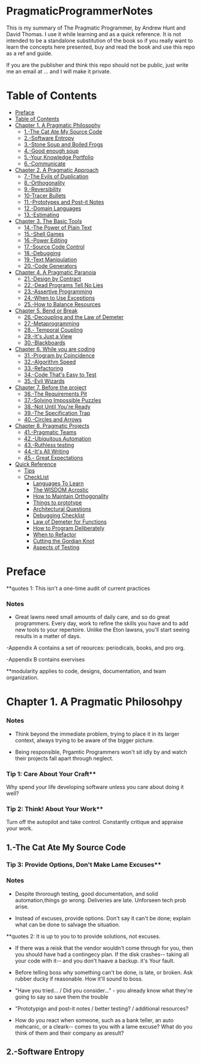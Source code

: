 # PragmaticProgrammerNotes

This is my summary of The Pragmatic Programmer, by Andrew Hunt and David Thomas. I use it while learning and as a quick reference. It is not intended to be a standalone substitution of the book so if you really want to learn the concepts here presented, buy and read the book and use this repo as a ref and guide.

If you are the publisher and think this repo should not be public, just write me an email at ... and I will make it private.

<!-- TOC depthFrom:1 depthTo:6 withLinks:1 updateOnSave:1 orderedList:0 -->
# Table of Contents
- [Preface](#preface)
- [Table of Contents](#table-of-contents)
- [Chapter 1. A Pragmatic Philosophy](#chapter-1-a-pragmatic-philosophy)
	- [1.-The Cat Ate My Source Code](#1-the-cat-ate-my-source-code)
	- [2.-Software Entropy](#2-software-entropy)
	- [3.-Stone Soup and Boiled Frogs](#3-stone-soup-and-boiled-frogs)
	- [4.-Good enough soup](#4-good-enough-soup)
	- [5.-Your Knowledge Portfolio](#5-your-knowledge-portfolio)
	- [6.-Communicate](#6-communicate)
- [Chapter 2. A Pragmatic Approach](#chapter-2-a-pragmatic-approach)
	- [7.-The Evils of Duplication](#7-the-evils-of-duplication)
	- [8.-Orthogonality](#8-orthogonality)
	- [9.-Reversibility](#9-reversibility)
	- [10-Tracer Bullets](#10-tracer-bullets)
	- [11.-Prototypes and Post-it Notes](#11-prototypes-and-post-it-notes)
	- [12.-Domain Languages](#12-domain-languages)
	- [13.-Estimating](#13-estimating)
- [Chapter 3. The Basic Tools](#chapter-3-the-basic-tools)
	- [14.-The Power of Plain Text](#14-the-power-of-plain-text)
	- [15.-Shell Games](#15-shell-games)
	- [16.-Power Editing](#16-power-editing)
	- [17.-Source Code Control](#17-source-code-control)
	- [18.-Debugging](#18-debugging)
	- [19.-Text Manipulation](#19-text-manipulation)
	- [20.-Code Generators](#20-code-generators)
- [Chapter 4. A Pragmatic Paranoia](#chapter-4-a-pragmatic-paranoia)
	- [21.-Design by Contract](#21-design-by-contract)
	- [22.-Dead Programs Tell No Lies](#22-dead-programs-tell-no-lies)
	- [23.-Assertive Programming](#23-assertive-programming)
	- [24.-When to Use Exceptions](#24-when-to-use-exceptions)
	- [25.-How to Balance Resources](#25-how-to-balance-resources)
- [Chapter 5. Bend or Break](#chapter-5-bend-or-break)
	- [26.-Decoupling and the Law of Demeter](#26-decoupling-and-the-law-of-demeter)
	- [27.-Metaprogramming](#27-metaprogramming)
	- [28.- Temporal Coupling](#28-temporal-coupling)
	- [29.-It's Just a View](#29-its-just-a-view)
	- [30.-Blackboards](#30-blackboards)
- [Chapter 6. While you are coding](#chapter-6-while-you-are-coding)
	- [31.-Program by Coincidence](#31-program-by-coincidence)
	- [32.-Algorithm Speed](#32-algorithm-speed)
	- [33.-Refactoring](#33-refactoring)
	- [34.-Code That's Easy to Test](#34-code-thats-easy-to-test)
	- [35.-Evil Wizards](#35-evil-wizards)
- [Chapter 7. Before the project](#chapter-7-before-the-project)
	- [36.-The Requirements Pit](#36-the-requirements-pit)
	- [37.-Solving Impossible Puzzles](#37-solving-impossible-puzzles)
	- [38.-Not Until You're Ready](#38-not-until-youre-ready)
	- [39.-The Specification Trap](#39-the-specification-trap)
	- [40.-Circles and Arrows](#40-circles-and-arrows)
- [Chapter 8. Pragmatic Projects](#chapter-8-pragmatic-projects)
	- [41.-Pragmatic Teams](#41-pragmatic-teams)
	- [42.-Ubiquitous Automation](#42-ubiquitous-automation)
	- [43.-Ruthless testing](#43-ruthless-testing)
	- [44.-It's All Writing](#44-its-all-writing)
	- [45.- Great Expectations](#45-great-expectations)
- [Quick Reference](#quick-reference)
	- [Tips](#tips)
	- [CheckList](#checklist)
		- [Languages To Learn](#languages-to-learn)
		- [The WISDOM Acrostic](#the-wisdom-acrostic)
		- [How to Maintain Orthogonality](#how-to-maintain-orthogonality)
		- [Things to prototype](#things-to-prototype)
		- [Architectural Questions](#architectural-questions)
		- [Debugging Checklist](#debugging-checklist)
		- [Law of Demeter for Functions](#law-of-demeter-for-functions)
		- [How to Program Deliberately](#how-to-program-deliberately)
		- [When to Refactor](#when-to-refactor)
		- [Cutting the Gordian Knot](#cutting-the-gordian-knot)
		- [Aspects of Testing](#aspects-of-testing)
<!-- /TOC -->

# Preface
**quotes 1: This isn't a one-time audit of current practices

### Notes
- Great lawns need small amounts of daily care, and so do great programmers. Every day, work to refine the skills you have and to add new tools to your repertoire. Unlike the Eton lawsns, you'll start seeing results in a matter of days.

-Appendix A contains a set of reources: periodicals, books, and pro org.

-Appendix B contains exervises

**modularity applies to code, designs, documentation, and team organization.

# Chapter 1. A Pragmatic Philosohpy

### Notes
- Think beyond the immediate problem, trying to place it in its larger context, always trying to be aware of the bigger picture.

- Being responsible, Prgamtic Programmers won't sit  idly by and watch their projects fall apart through neglect.

### Tip 1: Care About Your Craft**

Why spend your life developing software unless you care about doing it well?

### Tip 2: Think! About Your Work**

Turn off the autopilot and take control. Constantly critique and appraise your work.

## 1.-The Cat Ate My Source Code

### Tip 3: Provide Options, Don't Make Lame Excuses**

### Notes
- Despite throrough testing, good documentation, and solid automation,things go wrong. Deliveries are late. Unforseen tech prob arise.

- Instead of excuses, provide options. Don't say it can't be done; explain what can be done to salvage the situation.

**quotes 2: It is up to you to to provide solutions, not excuses.

- If there was a reisk that the vendor wouldn't come through for you, then you should have had a contingecy plan. If the disk crashes-- taking all your code with it-- and you don't haave a backup. it's Your fault.

- Before telling boss why something can't be done, is late, or broken. Ask rubber ducky if reasonable. How it'll sound to boss.

- "Have you tried... / Did you consider..." - you already know what they're going to say so save them the trouble

- "Prototypign and post-it notes / better testing? / additional resources?

- How do you react when someone, such as a bank teller, an auto mehcanic, or a cleark-- comes to you with a lame excuse? What do you think of them and their company as aresult?

## 2.-Software Entropy
